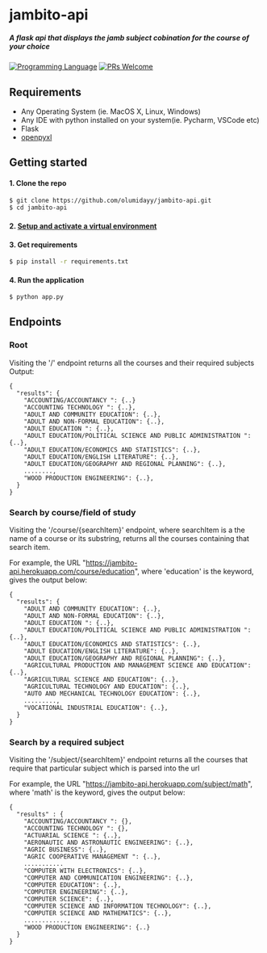 # jambito-api

##### A flask api that displays the jamb subject cobination for the course of your choice


[![Programming Language](https://img.shields.io/badge/Language-Python-success?style=flat-square)](https://python.org)
[![PRs Welcome](https://img.shields.io/badge/PRs-welcome-success.svg?style=flat-square)](https://github.com/olumidayy/jambito-api/pulls)


## Requirements
* Any Operating System (ie. MacOS X, Linux, Windows)
* Any IDE with python installed on your system(ie. Pycharm, VSCode etc)
* Flask
* [openpyxl](https://openpyxl.readthedocs.io/en/stable/)

## Getting started

#### 1. Clone the repo

```sh
$ git clone https://github.com/olumidayy/jambito-api.git
$ cd jambito-api
```

#### 2. [Setup and activate a virtual environment](https://programwithus.com/learn-to-code/Pip-and-virtualenv-on-Windows/)

#### 3. Get requirements

```sh
$ pip install -r requirements.txt
```

#### 4. Run the application

```sh
$ python app.py
```
## Endpoints
### Root
Visiting the '/' endpoint returns all the courses and their required subjects
Output: 

```
{
  "results": {
    "ACCOUNTING/ACCOUNTANCY ": {..}
    "ACCOUNTING TECHNOLOGY ": {..},
    "ADULT AND COMMUNITY EDUCATION": {..},
    "ADULT AND NON-FORMAL EDUCATION": {..},
    "ADULT EDUCATION ": {..},
    "ADULT EDUCATION/POLITICAL SCIENCE AND PUBLIC ADMINISTRATION ": {..},
    "ADULT EDUCATION/ECONOMICS AND STATISTICS": {..},
    "ADULT EDUCATION/ENGLISH LITERATURE": {..},
    "ADULT EDUCATION/GEOGRAPHY AND REGIONAL PLANNING": {..},
    ........,
    "WOOD PRODUCTION ENGINEERING": {..},
  }
}
```

### Search by course/field of study
Visiting the '/course/{searchItem}' endpoint, where searchItem is a the name of a course or its substring, returns all the courses containing that search item.

For example, the URL "https://jambito-api.herokuapp.com/course/education", where 'education' is the keyword, gives the output below:

```
{
  "results": {
    "ADULT AND COMMUNITY EDUCATION": {..},
    "ADULT AND NON-FORMAL EDUCATION": {..},
    "ADULT EDUCATION ": {..},
    "ADULT EDUCATION/POLITICAL SCIENCE AND PUBLIC ADMINISTRATION ": {..},
    "ADULT EDUCATION/ECONOMICS AND STATISTICS": {..},
    "ADULT EDUCATION/ENGLISH LITERATURE": {..},
    "ADULT EDUCATION/GEOGRAPHY AND REGIONAL PLANNING": {..},
    "AGRICULTURAL PRODUCTION AND MANAGEMENT SCIENCE AND EDUCATION": {..},
    "AGRICULTURAL SCIENCE AND EDUCATION": {..},
    "AGRICULTURAL TECHNOLOGY AND EDUCATION": {..},
    "AUTO AND MECHANICAL TECHNOLOGY EDUCATION": {..},
    .........,
    "VOCATIONAL INDUSTRIAL EDUCATION": {..},
  }
}
```

### Search by a required subject
Visiting the '/subject/{searchItem}' endpoint returns all the courses that require that particular subject which is parsed into the url

For example, the URL "https://jambito-api.herokuapp.com/subject/math", where 'math' is the keyword, gives the output below:

```
{
  "results" : {
    "ACCOUNTING/ACCOUNTANCY ": {},
    "ACCOUNTING TECHNOLOGY ": {},
    "ACTUARIAL SCIENCE ": {..},
    "AERONAUTIC AND ASTRONAUTIC ENGINEERING": {..},
    "AGRIC BUSINESS": {..},
    "AGRIC COOPERATIVE MANAGEMENT ": {..},
    ...........
    "COMPUTER WITH ELECTRONICS": {..},
    "COMPUTER AND COMMUNICATION ENGINEERING": {..},
    "COMPUTER EDUCATION": {..},
    "COMPUTER ENGINEERING": {..},
    "COMPUTER SCIENCE": {..},
    "COMPUTER SCIENCE AND INFORMATION TECHNOLOGY": {..},
    "COMPUTER SCIENCE AND MATHEMATICS": {..},
    ............,
    "WOOD PRODUCTION ENGINEERING": {..}
  }
}
```

